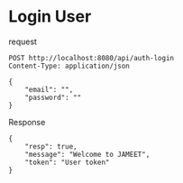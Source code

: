 # Login User

request

```http request
POST http://localhost:8080/api/auth-login
Content-Type: application/json

{
    "email": "",
    "password": ""
}
```

Response

```http request
{
    "resp": true,
    "message": "Welcome to JAMEET",
    "token": "User token"
}
```